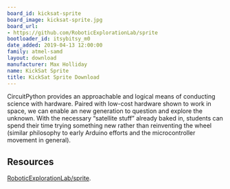 ```yaml
---
board_id: kicksat-sprite
board_image: kicksat-sprite.jpg
board_url:
- https://github.com/RoboticExplorationLab/sprite
bootloader_id: itsybitsy_m0
date_added: 2019-04-13 12:00:00
family: atmel-samd
layout: download
manufacturer: Max Holliday
name: KickSat Sprite
title: KickSat Sprite Download
---
```


CircuitPython provides an approachable and logical means of conducting science with hardware. Paired with low-cost hardware shown to work in space, we can enable an new generation to question and explore the unknown. With the necessary “satellite stuff” already baked in, students can spend their time trying something new rather than reinventing the wheel (similar philosophy to early Arduino efforts and the microcontroller movement in general).

## Resources
[RoboticExplorationLab/sprite](https://github.com/RoboticExplorationLab/sprite).
